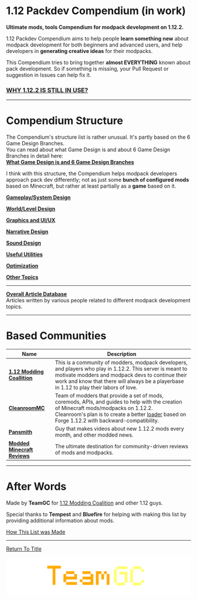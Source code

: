 # 1.12 Packdev Compendium (in work)

**Ultimate mods, tools Compendium for modpack development on 1.12.2.**

1.12 Packdev Compendium aims to help people **learn something new** about modpack development for both beginners and advanced users, and help developers in **generating creative ideas** for their modpacks. 

This Compendium tries to bring together **almost EVERYTHING** known about pack development. So if something is missing, your Pull Request or suggestion in Issues can help fix it.
### [WHY 1.12.2 IS STILL IN USE?](https://github.com/NoMoreUsernames999/NoMoreUsernames999/blob/main/Minecraft/why-1.12.md)

----
# Compendium Structure

The Compendium's structure list is rather unusual. It's partly based on the 6 Game Design Branches.<br>You can read about what Game Design is and about 6 Game Design Branches in detail here:<br>**[What Game Design is and 6 Game Design Branches](game_design.md)**

I think with this structure, the Compendium helps modpack developers approach pack dev differently; not as just some **bunch of configured mods** based on Minecraft, but rather at least partially as a **game** based on it.

**[Gameplay/System Design](lists/gameplay_system_design.md)**<br>

**[World/Level Design](lists/world_level_design.md)**<br>

**[Graphics and UI/UX](lists/graphics_and_uiux.md)**<br>

**[Narrative Design](lists/narrative_design.md)**<br>

**[Sound Design](lists/sound_design.md)**<br>

**[Useful Utilities](lists/useful_utilities.md)**<br>

**[Optimization](lists/optimization.md)**<br>

**[Other Topics](other_topics.md)**<br>

----

**[Overall Article Database](https://docs.google.com/spreadsheets/d/1ND60ypSievrXBU7xgO4qfW8BQeHA1PIE9-KXeOnBIKw/edit#gid=0)**<br>Articles written by various people related to different modpack development topics.

----
# Based Communities

| Name | Description |
| --- | --- |
| **[1.12 Modding Coallition](https://youtu.be/gQgMepiOH7o)** | This is a community of modders, modpack developers, and players who play in 1.12.2.  This server is meant to motivate modders and modpack devs to continue their work and know that there will always be a playerbase in 1.12 to play their labors of love. |
| **[CleanroomMC](https://cleanroommc.com/)** | Team of modders that provide a set of mods, coremods, APIs, and guides to help with the creation of Minecraft mods/modpacks on 1.12.2. <br>Cleanroom's plan is to create a better [loader](https://github.com/CleanroomMC/Cleanroom) based on Forge 1.12.2 with backward-compatibility. | 
| **[Pansmith](https://www.youtube.com/@ThePansmith/videos)** | Guy that makes videos about new 1.12.2 mods every month, and other modded news. | 
| **[Modded Minecraft Reviews](https://mmcreviews.com/category/all/?_categories=modpacks&_mc_version=1-12&_sort_=_of_reviews)** | The ultimate destination for community-driven reviews of mods and modpacks. | 

----
# After Words

Made by **TeamGC** for [1.12 Modding Coalition](https://youtu.be/gQgMepiOH7o) and other 1.12 guys. 

Special thanks to **Tempest** and **Bluefire** for helping with making this list by providing additional information about mods.

[How This List was Made](how_this_list_was_made.md)

----

[Return To Title](#112-Packdev-Compendium)

![](images/teamgc.png)
